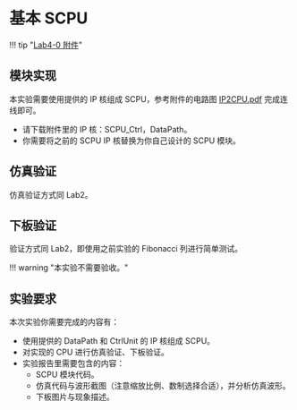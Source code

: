 # 基本 SCPU

!!! tip "[Lab4-0 附件](https://pan.zju.edu.cn/share/1ed0ad5ca95f2913fd79637454)"

## 模块实现

本实验需要使用提供的 IP 核组成 SCPU，参考附件的电路图 [IP2CPU.pdf](./attachment/IP2CPU.pdf) 完成连线即可。

* 请下载附件里的 IP 核：SCPU_Ctrl，DataPath。
* 你需要将之前的 SCPU IP 核替换为你自己设计的 SCPU 模块。

## 仿真验证

仿真验证方式同 Lab2。

## 下板验证

验证方式同 Lab2，即使用之前实验的 Fibonacci 列进行简单测试。

!!! warning "本实验不需要验收。"

## 实验要求

本次实验你需要完成的内容有：

* 使用提供的 DataPath 和 CtrlUnit 的 IP 核组成 SCPU。
* 对实现的 CPU 进行仿真验证、下板验证。
* 实验报告里需要包含的内容：
    * SCPU 模块代码。
    * 仿真代码与波形截图（注意缩放比例、数制选择合适），并分析仿真波形。
    * 下板图片与现象描述。
